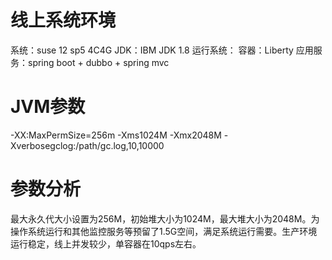 # 线上系统环境
系统：suse 12 sp5 4C4G
JDK：IBM JDK 1.8
运行系统：
    容器：Liberty
    应用服务：spring boot + dubbo + spring mvc


# JVM参数
-XX:MaxPermSize=256m 
-Xms1024M
-Xmx2048M
-Xverbosegclog:/path/gc.log,10,10000

# 参数分析
最大永久代大小设置为256M，初始堆大小为1024M，最大堆大小为2048M。为操作系统运行和其他监控服务等预留了1.5G空间，满足系统运行需要。生产环境运行稳定，线上并发较少，单容器在10qps左右。